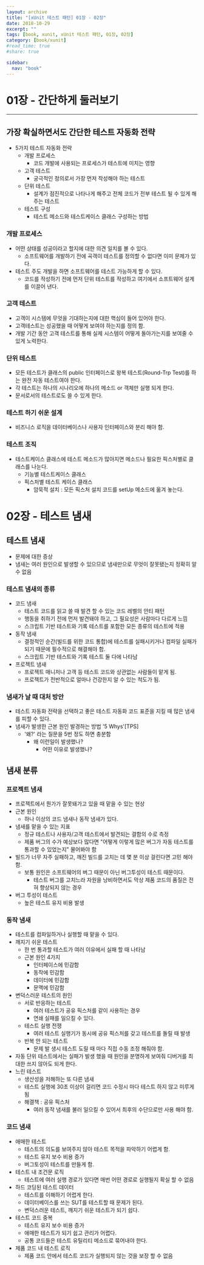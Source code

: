 ```yaml
---
layout: archive
title: "[xUnit 테스트 패턴] 01장 - 02장"
date: 2018-10-29
excerpt: ""
tags: [book, xunit, xUnit 테스트 패턴, 01장, 02장]
category: [book/xunit]
#read_time: true
#share: true

sidebar:
  nav: "book"
---
```


# 01장 - 간단하게 둘러보기

* * *

## 가장 확실하면서도 간단한 테스트 자동화 전략

* 5가지 테스트 자동화 전략
  * 개발 프로세스
    * 코드 개발에 사용되는 프로세스가 테스트에 미치는 영향
  * 고객 테스트
    * 궁극적인 정의로서 가장 먼저 작성해야 하는 테스트
  * 단위 테스트
    * 설계가 점진적으로 나타나게 해주고 전체 코드가 전부 테스트 될 수 있게 해주는 테스트
  * 테스트 구성
    * 테스트 메소드와 테스트케이스 클래스 구성하는 방법

### 개발 프로세스

* 어떤 상태를 성공이라고 할지에 대한 의견 일치를 볼 수 있다.
  * 소프트웨어를 개발하기 전에 곡객이 테스트를 정의할 수 없다면 이미 문제가 있다.
* 테스트 주도 개발을 하면 소프트웨어를 테스트 가능하게 할 수 있다.
  * 코드를 작성하기 전에 먼저 단위 테스트를 작성하고 여기에서 소프트웨어 설계를 이끌어 낸다.

### 고객 테스트

* 고객이 시스템에 무엇을 기대하는지에 대한 핵심이 들어 있어야 한다.
* 고객테스트는 성공했을 때 어떻게 보여야 하는지를 정의 함.
* 개발 기간 동안 고객 테스트를 통해 실제 시스템이 어떻게 돌아가는지를 보여줄 수 있게 노력한다.

### 단위 테스트

* 모든 테스트가 클래스의 public 인터페이스로 왕복 테스트(Round-Trp Test)를 하는 완전 자동 테스트여야 한다.
* 각 테스트는 하나의 시나리오에 하나의 메소드 or 객체만 실행 되게 한다.
* 문서로서의 테스트로도 쓸 수 있게 한다.

### 테스트 하기 쉬운 설계

* 비즈니스 로직을 데이터베이스나 사용자 인터페이스와 분리 해야 함.

### 테스트 조직

* 테스트케이스 클래스에 테스트 메소드가 많아지면 메소드나 필요한 픽스처별로 클래스를 나눈다.
  * 기능별 테스트케이스 클래스
  * 픽스처별 테스트 케이스 클래스
    * 암묵적 설치 : 모든 픽스처 설치 코드를 setUp 메소드에 옮겨 놓는다.

# 02장 - 테스트 냄새

## 테스트 냄새

* 문제에 대한 증상
* 냄새는 여러 원인으로 발생할 수 있으므로 냄새만으로 무엇이 잘못됐는지 정확히 알 수 없음

### 테스트 냄새의 종류

* 코드 냄새
  * 테스트 코드를 읽고 쓸 때 발견 할 수 있는 코드 레벨의 안티 패턴
  * 행동을 취하기 전에 먼저 발견돼야 하고, 그 필요성은 사람마다 다르게 느낌
  * 스크립트 기반 테스트와 기록 테스트를 포함한 모든 종류의 테스트에 적용
* 동작 냄새
  * 결정적인 순간(빌드를 위한 코드 통합)에 테스트를 실패시키거나 컴파일 실패가 되기 때문에 필수적으로 해결해야 함.
  * 스크립트 기반 테스트와 기록 테스트 둘 다에 나타남
* 프로젝트 냄새
  * 프로젝트 매니저나 고객 등 테스트 코드와 상관없는 사람들이 맡게 됨.
  * 프로젝트가 전반적으로 얼마나 건강한지 알 수 있는 척도가 됨.

### 냄새가 날 때 대처 방안

* 테스트 자동화 전략을 선택하고 좋은 테스트 자동화 코드 표준을 지킬 때 많은 냄새를 피할 수 있다.
* 냄새가 발생한 근본 원인 발경하는 방법 '5 Whys'[TPS]
  * '왜?' 라는 질문을 5번 정도 하면 충분함
    * 왜 이런일이 발생했나?
      * 어떤 이유로 발생했나?

## 냄새 분류

### 프로젝트 냄새

* 프로젝트에서 뭔가가 잘못돼가고 있을 때 맡을 수 있는 현상
* 근본 원인
  * 하나 이상의 코드 냄새나 동작 냄새가 있다.
* 냄새를 맡을 수 있는 지표
  * 정규 테스트나 사용자/고객 테스트에서 발견되는 결함의 수로 측정
  * 제품 버그의 수가 예상보다 많다면 "어떻게 이렇게 많은 버그가 자동 테스트를 통과할 수 있었는지" 물어봐야 함
* 빌드가 너무 자주 실패하고, 깨진 빌드를 고치는 데 몇 분 이상 걸린다면 고민 해야 함.
  * 보통 원인은 소프트웨어의 버그 때문이 아닌 버그투성이 테스트 때문이다.
    * 테스트 버그를 고치느라 자원을 낭비하면서도 막상 제품 코드의 품질은 전혀 향상되지 않는 경우
* 버그 투성이 테스트
  * 높은 테스트 유지 비용 발생

### 동작 냄새

* 테스트를 컴파일하거나 실행할 때 맡을 수 있다.
* 깨지기 쉬운 테스트
  * 한 번 통과할 테스트가 여러 이유에서 실패 할 때 나타남
  * 근본 원인 4가지
    * 인터페이스에 민감함
    * 동작에 민감함
    * 데이터에 민감함
    * 문맥에 민감함
* 변덕스러운 테스트의 원인
  * 서로 반응하는 테스트
    * 여러 테스트가 공유 픽스처를 같이 사용하는 경우
    * 연쇄 실패를 일으킬 수 있다.
  * 테스트 실행 전쟁
    * 여러 테스트 실행기가 동시에  공유 픽스처를 갖고 테스트를 돌릴 때 발생
  * 반복 안 되는 테스트
    * 문제 발 생시 테스트 도릴 때 마다 직접 수동 조정 해줘야 함.
* 자동 단위 테스트에서는 실패가 발생 했을 때 원인을 분명하게 보여줘 디버거를 최대한 쓰지 않아도 되게 한다.
* 느린 테스트
  * 생산성을 저해하는 또 다른 냄새
  * 테스트 실행에 30초 이상이 걸리면 코드 수정시 마다 테스트 하지 않고 미루게 됨
  * 해결책 : 공유 픽스처
    * 여러 동작 냄새를 불러 일으킬 수 있어서 최후의 수단으로만 사용 해야 함.

### 코드 냄새

* 애매한 테스트
  * 테스트의 의도를 보여주지 않아 테스트 목적을 파악하기 어렵게 함.
  * 테스트 유지 보수 비용 증가
  * 버그토성이 테스트를 만들게 함.
* 테스트 내 조건문 로직
  * 테스트에 여러 실행 경로가 있다면 매번 어떤 경로로 실행될지 확실 할 수 없음
* 하드 코딩된 테스트 데이터
  * 테스트를 이해하기 어렵게 한다.
  * 데이터베이스를 쓰는 SUT를 테스트할 때 문제가 된다.
  * 변덕스러운 테스트, 깨지기 쉬운 테스트가 되기 쉽다.
* 테스트 코드 중복
  * 테스트 유지 보수 비용 증가
  * 애매한 테스트가 되기 쉽고 관리가 어렵다.
  * 공통 코드들은 테스트 유틸리티 메소드로 묶어내야 한다.
* 제품 코드 내 테스트 로직
  * 제품 코드 안에서 테스트 코드가 실행되지 않는 것을 보장 할 수 없음
